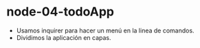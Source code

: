 # node-04-todoApp

* Usamos inquirer para hacer un menú en la linea de comandos.
* Dividimos la aplicación en capas.
